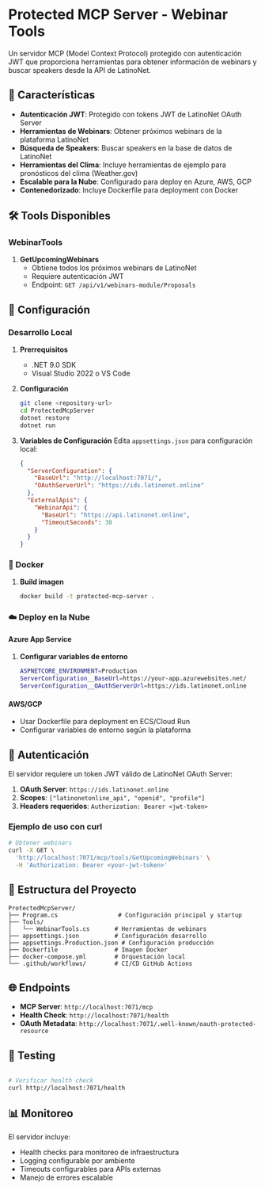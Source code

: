 # Protected MCP Server - Webinar Tools

Un servidor MCP (Model Context Protocol) protegido con autenticación JWT que proporciona herramientas para obtener información de webinars y buscar speakers desde la API de LatinoNet.

## 🚀 Características

- **Autenticación JWT**: Protegido con tokens JWT de LatinoNet OAuth Server
- **Herramientas de Webinars**: Obtener próximos webinars de la plataforma LatinoNet
- **Búsqueda de Speakers**: Buscar speakers en la base de datos de LatinoNet
- **Herramientas del Clima**: Incluye herramientas de ejemplo para pronósticos del clima (Weather.gov)
- **Escalable para la Nube**: Configurado para deploy en Azure, AWS, GCP
- **Contenedorizado**: Incluye Dockerfile para deployment con Docker

## 🛠️ Tools Disponibles

### WebinarTools

1. **GetUpcomingWebinars**
   - Obtiene todos los próximos webinars de LatinoNet
   - Requiere autenticación JWT
   - Endpoint: `GET /api/v1/webinars-module/Proposals`


## 🔧 Configuración

### Desarrollo Local

1. **Prerrequisitos**
   - .NET 9.0 SDK
   - Visual Studio 2022 o VS Code

2. **Configuración**
   ```bash
   git clone <repository-url>
   cd ProtectedMcpServer
   dotnet restore
   dotnet run
   ```

3. **Variables de Configuración**
   Edita `appsettings.json` para configuración local:
   ```json
   {
     "ServerConfiguration": {
       "BaseUrl": "http://localhost:7071/",
       "OAuthServerUrl": "https://ids.latinonet.online"
     },
     "ExternalApis": {
       "WebinarApi": {
         "BaseUrl": "https://api.latinonet.online",
         "TimeoutSeconds": 30
       }
     }
   }
   ```

### 🐳 Docker

1. **Build imagen**
   ```bash
   docker build -t protected-mcp-server .
   ```

### ☁️ Deploy en la Nube

#### Azure App Service

1. **Configurar variables de entorno**
   ```bash
   ASPNETCORE_ENVIRONMENT=Production
   ServerConfiguration__BaseUrl=https://your-app.azurewebsites.net/
   ServerConfiguration__OAuthServerUrl=https://ids.latinonet.online
   ```

#### AWS/GCP

- Usar Dockerfile para deployment en ECS/Cloud Run
- Configurar variables de entorno según la plataforma

## 🔐 Autenticación

El servidor requiere un token JWT válido de LatinoNet OAuth Server:

1. **OAuth Server**: `https://ids.latinonet.online`
2. **Scopes**: `["latinonetonline_api", "openid", "profile"]`
3. **Headers requeridos**: `Authorization: Bearer <jwt-token>`

### Ejemplo de uso con curl

```bash
# Obtener webinars
curl -X GET \
  'http://localhost:7071/mcp/tools/GetUpcomingWebinars' \
  -H 'Authorization: Bearer <your-jwt-token>'

```

## 📁 Estructura del Proyecto

```
ProtectedMcpServer/
├── Program.cs                 # Configuración principal y startup
├── Tools/
│   └── WebinarTools.cs       # Herramientas de webinars 
├── appsettings.json          # Configuración desarrollo
├── appsettings.Production.json # Configuración producción
├── Dockerfile                # Imagen Docker
├── docker-compose.yml        # Orquestación local
└── .github/workflows/        # CI/CD GitHub Actions
```

## 🌐 Endpoints

- **MCP Server**: `http://localhost:7071/mcp`
- **Health Check**: `http://localhost:7071/health`
- **OAuth Metadata**: `http://localhost:7071/.well-known/oauth-protected-resource`

## 🧪 Testing

```bash

# Verificar health check
curl http://localhost:7071/health
```

## 📊 Monitoreo

El servidor incluye:
- Health checks para monitoreo de infraestructura
- Logging configurable por ambiente
- Timeouts configurables para APIs externas
- Manejo de errores escalable